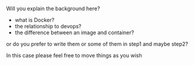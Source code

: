 Will you explain the background here?

- what is Docker?
- the relationship to devops?
- the difference between an image and container?


or do you prefer to write them or some of them in step1 and maybe step2?


In this case please feel free to move things as you wish
